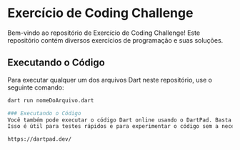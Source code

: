 # Exercício de Coding Challenge

Bem-vindo ao repositório de Exercício de Coding Challenge! Este repositório contém diversos exercícios de programação e suas soluções.

## Executando o Código

Para executar qualquer um dos arquivos Dart neste repositório, use o seguinte comando:

```sh
dart run nomeDoArquivo.dart

### Executando o Código
Você também pode executar o código Dart online usando o DartPad. Basta copiar o código de qualquer arquivo .dart e colá-lo no DartPad. 
Isso é útil para testes rápidos e para experimentar o código sem a necessidade de configurar um ambiente local.

https://dartpad.dev/
